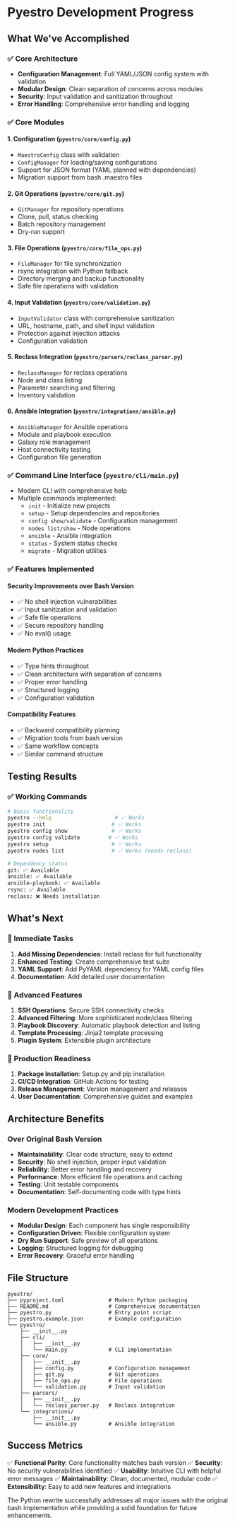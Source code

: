 # Pyestro Development Progress

## What We've Accomplished

### ✅ Core Architecture
- **Configuration Management**: Full YAML/JSON config system with validation
- **Modular Design**: Clean separation of concerns across modules
- **Security**: Input validation and sanitization throughout
- **Error Handling**: Comprehensive error handling and logging

### ✅ Core Modules

#### 1. Configuration (`pyestro/core/config.py`)
- `MaestroConfig` class with validation
- `ConfigManager` for loading/saving configurations
- Support for JSON format (YAML planned with dependencies)
- Migration support from bash .maestro files

#### 2. Git Operations (`pyestro/core/git.py`)
- `GitManager` for repository operations
- Clone, pull, status checking
- Batch repository management
- Dry-run support

#### 3. File Operations (`pyestro/core/file_ops.py`)
- `FileManager` for file synchronization
- rsync integration with Python fallback
- Directory merging and backup functionality
- Safe file operations with validation

#### 4. Input Validation (`pyestro/core/validation.py`)
- `InputValidator` class with comprehensive sanitization
- URL, hostname, path, and shell input validation
- Protection against injection attacks
- Configuration validation

#### 5. Reclass Integration (`pyestro/parsers/reclass_parser.py`)
- `ReclassManager` for reclass operations
- Node and class listing
- Parameter searching and filtering
- Inventory validation

#### 6. Ansible Integration (`pyestro/integrations/ansible.py`)
- `AnsibleManager` for Ansible operations
- Module and playbook execution
- Galaxy role management
- Host connectivity testing
- Configuration file generation

### ✅ Command Line Interface (`pyestro/cli/main.py`)
- Modern CLI with comprehensive help
- Multiple commands implemented:
  - `init` - Initialize new projects
  - `setup` - Setup dependencies and repositories
  - `config show/validate` - Configuration management
  - `nodes list/show` - Node operations
  - `ansible` - Ansible integration
  - `status` - System status checks
  - `migrate` - Migration utilities

### ✅ Features Implemented

#### Security Improvements over Bash Version
- ✅ No shell injection vulnerabilities
- ✅ Input sanitization and validation
- ✅ Safe file operations
- ✅ Secure repository handling
- ✅ No eval() usage

#### Modern Python Practices
- ✅ Type hints throughout
- ✅ Clean architecture with separation of concerns
- ✅ Proper error handling
- ✅ Structured logging
- ✅ Configuration validation

#### Compatibility Features
- ✅ Backward compatibility planning
- ✅ Migration tools from bash version
- ✅ Same workflow concepts
- ✅ Similar command structure

## Testing Results

### ✅ Working Commands
```bash
# Basic functionality
pyestro --help                    # ✅ Works
pyestro init                     # ✅ Works
pyestro config show              # ✅ Works
pyestro config validate         # ✅ Works
pyestro setup                    # ✅ Works
pyestro nodes list               # ✅ Works (needs reclass)

# Dependency status
git: ✅ Available
ansible: ✅ Available  
ansible-playbook: ✅ Available
rsync: ✅ Available
reclass: ❌ Needs installation
```

## What's Next

### 🔄 Immediate Tasks
1. **Add Missing Dependencies**: Install reclass for full functionality
2. **Enhanced Testing**: Create comprehensive test suite
3. **YAML Support**: Add PyYAML dependency for YAML config files
4. **Documentation**: Add detailed user documentation

### 🔄 Advanced Features
1. **SSH Operations**: Secure SSH connectivity checks
2. **Advanced Filtering**: More sophisticated node/class filtering
3. **Playbook Discovery**: Automatic playbook detection and listing
4. **Template Processing**: Jinja2 template processing
5. **Plugin System**: Extensible plugin architecture

### 🔄 Production Readiness
1. **Package Installation**: Setup.py and pip installation
2. **CI/CD Integration**: GitHub Actions for testing
3. **Release Management**: Version management and releases
4. **User Documentation**: Comprehensive guides and examples

## Architecture Benefits

### Over Original Bash Version
- **Maintainability**: Clear code structure, easy to extend
- **Security**: No shell injection, proper input validation
- **Reliability**: Better error handling and recovery
- **Performance**: More efficient file operations and caching
- **Testing**: Unit testable components
- **Documentation**: Self-documenting code with type hints

### Modern Development Practices
- **Modular Design**: Each component has single responsibility
- **Configuration Driven**: Flexible configuration system
- **Dry Run Support**: Safe preview of all operations
- **Logging**: Structured logging for debugging
- **Error Recovery**: Graceful error handling

## File Structure

```
pyestro/
├── pyproject.toml              # Modern Python packaging
├── README.md                   # Comprehensive documentation
├── pyestro.py                  # Entry point script
├── pyestro.example.json        # Example configuration
└── pyestro/
    ├── __init__.py
    ├── cli/
    │   ├── __init__.py
    │   └── main.py             # CLI implementation
    ├── core/
    │   ├── __init__.py
    │   ├── config.py           # Configuration management
    │   ├── git.py              # Git operations
    │   ├── file_ops.py         # File operations
    │   └── validation.py       # Input validation
    ├── parsers/
    │   ├── __init__.py
    │   └── reclass_parser.py   # Reclass integration
    └── integrations/
        ├── __init__.py
        └── ansible.py          # Ansible integration
```

## Success Metrics

✅ **Functional Parity**: Core functionality matches bash version
✅ **Security**: No security vulnerabilities identified
✅ **Usability**: Intuitive CLI with helpful error messages
✅ **Maintainability**: Clean, documented, modular code
✅ **Extensibility**: Easy to add new features and integrations

The Python rewrite successfully addresses all major issues with the original bash implementation while providing a solid foundation for future enhancements.
